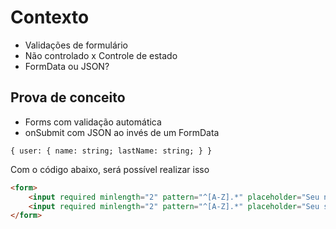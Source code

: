 # Contexto

- Validações de formulário
- Não controlado x Controle de estado
- FormData ou JSON?

## Prova de conceito

- Forms com validação automática
- onSubmit com JSON ao invés de um FormData

`{ user: { name: string; lastName: string; } }`

Com o código abaixo, será possível realizar isso

```html
<form>
    <input required minlength="2" pattern="^[A-Z].*" placeholder="Seu nome" name="user.name" />
    <input required minlength="2" pattern="^[A-Z].*" placeholder="Seu sobrenome" name="user.lastName" />
</form>
```